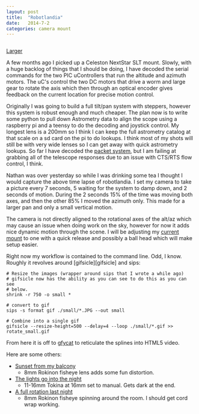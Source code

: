 ```yaml
---
layout: post
title:  "Robotlandia"
date:   2014-7-2
categories: camera mount
---
```

<script>
 (function(d, t) {
    var g = d.createElement(t),
        s = d.getElementsByTagName(t)[0];
    g.src = 'http://assets.gfycat.com/js/gfyajax-0.517d.js';
    // g.src = '{{ site.baseurl }}/js/gfycat.js';  // paused version
    s.parentNode.insertBefore(g, s);
}(document, 'script'));

</script>
<img class="gfyitem" data-id="RemoteSneakyAkitainu" />

[Larger](http://www.gfycat.com/RipeDismalBunny#?speed=2)

A few months ago I picked up a Celeston NextStar SLT mount. Slowly, with 
a huge backlog of things that I should be doing, I have decoded the
serial commands for the two PIC uControllers that run the altitude and azimuth 
motors.  The uC's control the two DC motors that drive a worm and large 
gear to rotate the axis which then through an optical encoder gives feedback 
on the current location for precise motion control.  

Originally I was going to build a full tilt/pan system with steppers, however 
this system is robust enough and much cheaper.  The plan now is to write some
python to pull down Astrometry data to align the scope using a raspberry pi and
a teensy to do the decoding and joystick control.  My longest lens is a 200mm
so I think I can keep the full astrometry catalog at that scale on a sd card
on the pi to do lookups. I think most of my shots will still be with very wide
lenses so I can get away with quick astrometry lookups. So far I have decoded the 
[packet system][packet], but I am failing at grabbing all of the telescope 
responses due to an issue with CTS/RTS flow control, I think.

Nathan was over yesterday so while I was drinking some tea I thought I would 
capture the above time lapse of robotlandia.  I set my camera to take a picture
every 7 seconds, 5 waiting for the system to damp down, and 2 seconds of motion.
During the 2 seconds 15% of the time was moving both axes, and then the other 
85% I moved the azimuth only.  This made for a larger pan and only a small 
vertical motion.  

The camera is not directly aligned to the rotational axes of the alt/az which 
may cause an issue when doing work on the sky, however for now it adds nice 
dynamic motion through the scene.  I will be adjusting my [current mount][mount]
to one with a quick release and possibly a ball head which will make setup easier.

Right now my workflow is contained to the command line.  Odd, I know.  Roughly 
it revolves around [gifsicle][gifsicle] and sips:

    # Resize the images (wrapper around sips that I wrote a while ago)
    # gifsicle now has the ability as you can see to do this as you can see
    # below.
    shrink -r 750 -o small *
    
    # convert to gif
    sips -s format gif ./small/*.JPG --out small
    
    # Combine into a single gif
    gifsicle --resize-height=500 --delay=4 --loop ./small/*.gif >> rotate_small.gif

From here it is off to [gfycat][gfycat] to reticulate the splines into HTML5 video.

Here are some others:

  * [Sunset from my balcony][balcony]
    * 8mm Rokinon fisheye lens adds some fun distortion.
  * [The lights go into the night][lights]
    * 11-16mm Tokina at 16mm set to manual.  Gets dark at the end.
  * [A full rotation last night][rotation]
    * 8mm Rokinon fisheye spinning around the room.  I should get cord wrap working.

<!-- <img height="200" class="gfyitem" data-id="CircularActiveAustraliansilkyterrier" /> -->

[gfycat]:     https://www.gfycat.com/
[packet]:     https://github.com/ajmendez/graffito
[mount]:      https://www.flickr.com/photos/pxddn/14252117420/
[balcony]:    http://www.gfycat.com/ShockedFocusedCuckoo
[rotation]:   http://www.gfycat.com/IllustriousFairInvisiblerail
[room]:       http://www.gfycat.com/CircularActiveAustraliansilkyterrier
[lights]:     http://www.gfycat.com/ImpishSillyKookaburra



